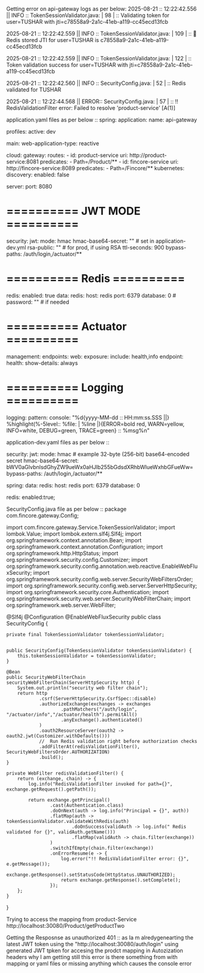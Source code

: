 Getting error on api-gateway logs as per below:
2025-08-21 :: 12:22:42.556 || INFO :: TokenSessionValidator.java: | 98 | ::  Validating token for user=TUSHAR with jti=c78558a9-2a1c-41eb-a119-cc45ecd13fcb

2025-08-21 :: 12:22:42.559 || INFO :: TokenSessionValidator.java: | 109 | :: 📌 Redis stored JTI for user=TUSHAR is c78558a9-2a1c-41eb-a119-cc45ecd13fcb

2025-08-21 :: 12:22:42.559 || INFO :: TokenSessionValidator.java: | 122 | ::  Token validation success for user=TUSHAR with jti=c78558a9-2a1c-41eb-a119-cc45ecd13fcb

2025-08-21 :: 12:22:42.560 || INFO :: SecurityConfig.java: | 52 | ::  Redis validated for TUSHAR

2025-08-21 :: 12:22:44.568 || ERROR:: SecurityConfig.java: | 57 | :: !! RedisValidationFilter error: Failed to resolve 'product-service' [A(1)]

application.yaml files as per below ::
spring:
  application:
    name: api-gateway

  profiles:
    active: dev

  main:
    web-application-type: reactive

  cloud:
    gateway:
      routes:
        - id: product-service
          uri: http://product-service:8081
          predicates:
            - Path=/Product/**
        - id: fincore-service
          uri: http://fincore-service:8089
          predicates:
            - Path=/Fincore/**
    kubernetes:
      discovery:
        enabled: false

server:
  port: 8080

# ========== JWT MODE ==========
security:
  jwt:
    mode: hmac
    hmac-base64-secret: ""   # set in application-dev.yml
    rsa-public: ""           # for prod, if using RSA
    ttl-seconds: 900
    bypass-paths: /auth/login,/actuator/**

# ========== Redis ==========
redis:
  enabled: true
  data:
    redis:
      host: redis
      port: 6379
      database: 0
      # password: ""  # if needed

# ========== Actuator ==========
management:
  endpoints:
    web:
      exposure:
        include: health,info
  endpoint:
    health:
      show-details: always

# ========== Logging ==========
logging:
  pattern:
    console: "%d{yyyy-MM-dd :: HH:mm:ss.SSS ||} %highlight(%-5level:: %file: | %line |){ERROR=bold red, WARN=yellow, INFO=white, DEBUG=green, TRACE=green} :: %msg%n"


application-dev.yaml files as per below ::

security:
  jwt:
    mode: hmac
    # example 32-byte (256-bit) base64-encoded secret
    hmac-base64-secret: bWV0aGlvbnlsdGhyZW9ueWx0aHJlb255bGdsdXRhbWlueWxhbGFueWw=
    bypass-paths: /auth/login,/actuator/**

spring:
  data:
    redis:
      host: redis
      port: 6379
      database: 0

redis: enabled:true;

SecurityConfig.java file as per below ::
package com.fincore.gateway.Config;

import com.fincore.gateway.Service.TokenSessionValidator;
import lombok.Value;
import lombok.extern.slf4j.Slf4j;
import org.springframework.context.annotation.Bean;
import org.springframework.context.annotation.Configuration;
import org.springframework.http.HttpStatus;
import org.springframework.security.config.Customizer;
import org.springframework.security.config.annotation.web.reactive.EnableWebFluxSecurity;
import org.springframework.security.config.web.server.SecurityWebFiltersOrder;
import org.springframework.security.config.web.server.ServerHttpSecurity;
import org.springframework.security.core.Authentication;
import org.springframework.security.web.server.SecurityWebFilterChain;
import org.springframework.web.server.WebFilter;

@Slf4j
@Configuration
@EnableWebFluxSecurity
public class SecurityConfig {

    private final TokenSessionValidator tokenSessionValidator;


    public SecurityConfig(TokenSessionValidator tokenSessionValidator) {
        this.tokenSessionValidator = tokenSessionValidator;
    }

    @Bean
    public SecurityWebFilterChain securityWebFilterChain(ServerHttpSecurity http) {
        System.out.println("security web filter chain");
        return http
                .csrf(ServerHttpSecurity.CsrfSpec::disable)
                .authorizeExchange(exchanges -> exchanges
                        .pathMatchers("/auth/login", "/actuator/info","/actuator/health").permitAll()
                        .anyExchange().authenticated()
                )
                .oauth2ResourceServer(oauth2 -> oauth2.jwt(Customizer.withDefaults()))
                //  Run Redis validation right before authorization checks
                .addFilterAt(redisValidationFilter(), SecurityWebFiltersOrder.AUTHORIZATION)
                .build();
    }

    private WebFilter redisValidationFilter() {
        return (exchange, chain) -> {
            log.info("RedisValidationFilter invoked for path={}", exchange.getRequest().getPath());

            return exchange.getPrincipal()
                    .cast(Authentication.class)
                    .doOnNext(auth -> log.info("Principal = {}", auth))
                    .flatMap(auth -> tokenSessionValidator.validateWithRedis(auth)
                            .doOnSuccess(validAuth -> log.info(" Redis validated for {}", validAuth.getName()))
                            .flatMap(validAuth -> chain.filter(exchange))
                    )
                    .switchIfEmpty(chain.filter(exchange))
                    .onErrorResume(e -> {
                        log.error("!! RedisValidationFilter error: {}", e.getMessage());
                        exchange.getResponse().setStatusCode(HttpStatus.UNAUTHORIZED);
                        return exchange.getResponse().setComplete();
                    });
        };
    }

}

Trying to access the mapping from product-Service 
http://localhost:30080/Product/getProductTwo

Getting the Resposnse as unauthorized 401 :: as Ia m alredygenearting the latest JWT token using the "http://localhost:30080/auth/login" using generated JWT tpken for accesing the prodct mapping in Autozization headers why I am getting still this error is there something from with mapping or yaml files or missing anything which causes the console error 
